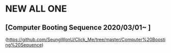 # NEW ALL ONE

## [Computer Booting Sequence 2020/03/01~ ]
(https://github.com/SeungWonU/Click_Me/tree/master/Computer%20Boosting%20Sequence)
